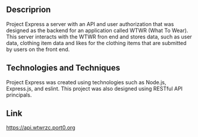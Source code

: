 ## Descriprion

Project Express a server with an API and user authorization that was designed as the backend for an application called WTWR (What To Wear). This server interacts with the WTWR fron end and stores data, such as user data, clothing item data and likes for the clothing items that are submitted by users on the front end.

## Technologies and Techniques

Project Express was created using technologies such as Node.js, Express.js, and eslint. This project was also designed using RESTful API principals.

## Link

https://api.wtwrzc.port0.org
